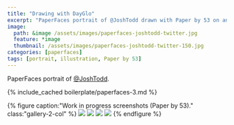 ```yaml
---
title: "Drawing with DayGlo"
excerpt: "PaperFaces portrait of @JoshTodd drawn with Paper by 53 on an iPad."
image: 
  path: &image /assets/images/paperfaces-joshtodd-twitter.jpg 
  feature: *image
  thumbnail: /assets/images/paperfaces-joshtodd-twitter-150.jpg
categories: [paperfaces]
tags: [portrait, illustration, Paper by 53]
---
```


PaperFaces portrait of [@JoshTodd](https://twitter.com/JoshTodd).

{% include_cached boilerplate/paperfaces-3.md %}

{% figure caption:"Work in progress screenshots (Paper by 53)." class:"gallery-2-col" %}
[![](/assets/images/paperfaces-joshtodd-process-1-600.jpg)](/assets/images/paperfaces-joshtodd-process-1-lg.jpg)
[![](/assets/images/paperfaces-joshtodd-process-2-600.jpg)](/assets/images/paperfaces-joshtodd-process-2-lg.jpg)
[![](/assets/images/paperfaces-joshtodd-process-3-600.jpg)](/assets/images/paperfaces-joshtodd-process-3-lg.jpg)
[![](/assets/images/paperfaces-joshtodd-process-4-600.jpg)](/assets/images/paperfaces-joshtodd-process-4-lg.jpg)
{% endfigure %}
